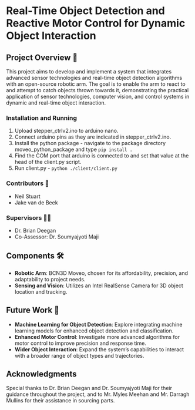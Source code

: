 # Real-Time Object Detection and Reactive Motor Control for Dynamic Object Interaction 
## Project Overview 📌

This project aims to develop and implement a system that integrates advanced sensor technologies and real-time object detection algorithms with an open-source robotic arm. The goal is to enable the arm to react to and attempt to catch objects thrown towards it, demonstrating the practical application of sensor technologies, computer vision, and control systems in dynamic and real-time object interaction.

### Installation and Running
1. Upload stepper_ctrlv2.ino to arduino nano. 
2. Connect arduino pins as they are indicated in stepper_ctrlv2.ino.
3. Install the python package - navigate to the package directory moveo_python_package and type `pip install .`
4. Find the COM port that arduino is connected to and set that value at the head of the client.py script.
5. Run client.py - `python ./client/client.py`

### Contributors 👥
- Neil Stuart
- Jake van de Beek

### Supervisors 👨‍🏫
- Dr. Brian Deegan
- Co-Assessor: Dr. Soumyajyoti Maji

## Components 🛠️

- **Robotic Arm**: BCN3D Moveo, chosen for its affordability, precision, and adaptability to project needs.
- **Sensing and Vision**: Utilizes an Intel RealSense Camera for 3D object location and tracking.


## Future Work 🔮

- **Machine Learning for Object Detection**: Explore integrating machine learning models for enhanced object detection and classification.
- **Enhanced Motor Control**: Investigate more advanced algorithms for motor control to improve precision and response time.
- **Wider Object Interaction**: Expand the system’s capabilities to interact with a broader range of object types and trajectories.

## Acknowledgments 

Special thanks to Dr. Brian Deegan and Dr. Soumyajyoti Maji for their guidance throughout the project, and to Mr. Myles Meehan and Mr. Darragh Mullins for their assistance in sourcing parts.
